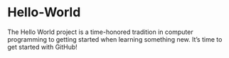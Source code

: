 Hello-World
===========

The Hello World project is a time-honored tradition in computer programming  to getting started when learning something new. It’s time to get started with GitHub!
